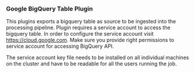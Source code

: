 ### Google BigQuery Table Plugin

This plugins exports a bigquery table as source to be ingested into the processing pipeline.
Plugin requires a service account to access the bigquery table. In order to configure
the service account visit https://cloud.google.com. Make sure you provide right permissions
to service account for accessing BigQuery API.

The service account key file needs to be installed on all individual machines on the cluster
and have to be readable for all the users running the job.
